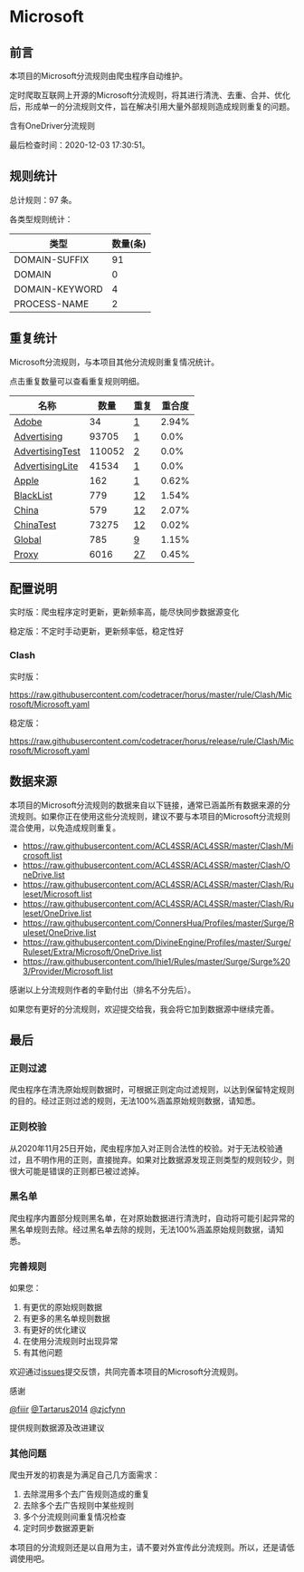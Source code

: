 # Microsoft

## 前言

本项目的Microsoft分流规则由爬虫程序自动维护。

定时爬取互联网上开源的Microsoft分流规则，将其进行清洗、去重、合并、优化后，形成单一的分流规则文件，旨在解决引用大量外部规则造成规则重复的问题。

含有OneDriver分流规则



最后检查时间：2020-12-03 17:30:51。

## 规则统计

总计规则：97 条。

各类型规则统计：

| 类型 | 数量(条) |
| ---- | ---- |
| DOMAIN-SUFFIX | 91 |
| DOMAIN | 0 |
| DOMAIN-KEYWORD | 4 |
| PROCESS-NAME | 2 |
## 重复统计

Microsoft分流规则，与本项目其他分流规则重复情况统计。

点击重复数量可以查看重复规则明细。

| 名称 | 数量 | 重复 | 重合度 |
| ---- | ---- | ---- | ------ |
|  [Adobe](https://github.com/codetracer/horus/tree/master/rule/Clash/Adobe)    | 34   | [1](https://github.com/codetracer/horus/tree/master/rule/Clash/Microsoft/Repeat.list)   |   2.94% |
|  [Advertising](https://github.com/codetracer/horus/tree/master/rule/Clash/Advertising)    | 93705   | [1](https://github.com/codetracer/horus/tree/master/rule/Clash/Microsoft/Repeat.list)   |   0.0% |
|  [AdvertisingTest](https://github.com/codetracer/horus/tree/master/rule/Clash/AdvertisingTest)    | 110052   | [2](https://github.com/codetracer/horus/tree/master/rule/Clash/Microsoft/Repeat.list)   |   0.0% |
|  [AdvertisingLite](https://github.com/codetracer/horus/tree/master/rule/Clash/AdvertisingLite)    | 41534   | [1](https://github.com/codetracer/horus/tree/master/rule/Clash/Microsoft/Repeat.list)   |   0.0% |
|  [Apple](https://github.com/codetracer/horus/tree/master/rule/Clash/Apple)    | 162   | [1](https://github.com/codetracer/horus/tree/master/rule/Clash/Microsoft/Repeat.list)   |   0.62% |
|  [BlackList](https://github.com/codetracer/horus/tree/master/rule/Clash/BlackList)    | 779   | [12](https://github.com/codetracer/horus/tree/master/rule/Clash/Microsoft/Repeat.list)   |   1.54% |
|  [China](https://github.com/codetracer/horus/tree/master/rule/Clash/China)    | 579   | [12](https://github.com/codetracer/horus/tree/master/rule/Clash/Microsoft/Repeat.list)   |   2.07% |
|  [ChinaTest](https://github.com/codetracer/horus/tree/master/rule/Clash/ChinaTest)    | 73275   | [12](https://github.com/codetracer/horus/tree/master/rule/Clash/Microsoft/Repeat.list)   |   0.02% |
|  [Global](https://github.com/codetracer/horus/tree/master/rule/Clash/Global)    | 785   | [9](https://github.com/codetracer/horus/tree/master/rule/Clash/Microsoft/Repeat.list)   |   1.15% |
|  [Proxy](https://github.com/codetracer/horus/tree/master/rule/Clash/Proxy)    | 6016   | [27](https://github.com/codetracer/horus/tree/master/rule/Clash/Microsoft/Repeat.list)   |   0.45% |
## 配置说明

实时版：爬虫程序定时更新，更新频率高，能尽快同步数据源变化

稳定版：不定时手动更新，更新频率低，稳定性好

### Clash 
实时版：

https://raw.githubusercontent.com/codetracer/horus/master/rule/Clash/Microsoft/Microsoft.yaml

稳定版：

https://raw.githubusercontent.com/codetracer/horus/release/rule/Clash/Microsoft/Microsoft.yaml

## 数据来源

本项目的Microsoft分流规则的数据来自以下链接，通常已涵盖所有数据来源的分流规则。如果你正在使用这些分流规则，建议不要与本项目的Microsoft分流规则混合使用，以免造成规则重复。

- https://raw.githubusercontent.com/ACL4SSR/ACL4SSR/master/Clash/Microsoft.list
- https://raw.githubusercontent.com/ACL4SSR/ACL4SSR/master/Clash/OneDrive.list
- https://raw.githubusercontent.com/ACL4SSR/ACL4SSR/master/Clash/Ruleset/Microsoft.list
- https://raw.githubusercontent.com/ACL4SSR/ACL4SSR/master/Clash/Ruleset/OneDrive.list
- https://raw.githubusercontent.com/ConnersHua/Profiles/master/Surge/Ruleset/OneDrive.list
- https://raw.githubusercontent.com/DivineEngine/Profiles/master/Surge/Ruleset/Extra/Microsoft/OneDrive.list
- https://raw.githubusercontent.com/lhie1/Rules/master/Surge/Surge%203/Provider/Microsoft.list


感谢以上分流规则作者的辛勤付出（排名不分先后）。

如果您有更好的分流规则，欢迎提交给我，我会将它加到数据源中继续完善。

## 最后

### 正则过滤

爬虫程序在清洗原始规则数据时，可根据正则定向过滤规则，以达到保留特定规则的目的。经过正则过滤的规则，无法100%涵盖原始规则数据，请知悉。

### 正则校验

从2020年11月25日开始，爬虫程序加入对正则合法性的校验。对于无法校验通过，且不明作用的正则，直接抛弃。如果对比数据源发现正则类型的规则较少，则很大可能是错误的正则都已被过滤掉。

### 黑名单

爬虫程序内置部分规则黑名单，在对原始数据进行清洗时，自动将可能引起异常的黑名单规则去除。经过黑名单去除的规则，无法100%涵盖原始规则数据，请知悉。

### 完善规则

如果您：

1. 有更优的原始规则数据
2. 有更多的黑名单规则数据
3. 有更好的优化建议
4. 在使用分流规则时出现异常
5. 有其他问题

欢迎通过[issues](https://github.com/codetracer/horus/issues/new)提交反馈，共同完善本项目的Microsoft分流规则。

感谢

[@fiiir](https://github.com/fiiir) [@Tartarus2014](https://github.com/Tartarus2014) [@zjcfynn](https://github.com/zjcfynn) 

提供规则数据源及改进建议

### 其他问题

爬虫开发的初衷是为满足自己几方面需求：

1. 去除混用多个去广告规则造成的重复
2. 去除多个去广告规则中某些规则
3. 多个分流规则间重复情况检查
4. 定时同步数据源更新

本项目的分流规则还是以自用为主，请不要对外宣传此分流规则。所以，还是请低调使用吧。